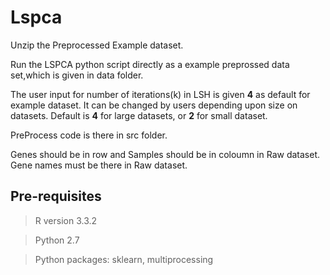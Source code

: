 # Lspca


Unzip the Preprocessed Example dataset.


Run  the LSPCA python script directly as a example preprossed data set,which is given in data folder.


The user input for number of iterations(k) in LSH is given  **4** as default for example dataset. It can be changed by users depending upon size on datasets. Default is **4** for large datasets, or **2**  for small dataset.


PreProcess code is there in src folder. 

Genes should be in row and Samples should be in coloumn in Raw dataset. Gene names must be there in Raw dataset.

## Pre-requisites

> R version  3.3.2

> Python 2.7

> Python packages: sklearn, multiprocessing

